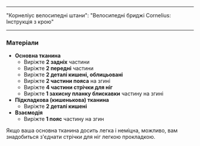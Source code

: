 - - -
"Корнеліус велосипедні штани": "Велосипедні бриджі Cornelius: Інструкція з крою"
- - -

### Матеріали

- **Основна тканина**
  - Виріжте **2 задніх** частини
  - Виріжте **2 передні** частини
  - Виріжте **2 деталі кишені, облицьовані**
  - Виріжте **2 частини пояса** на згині
  - Виріжте **4 частини стрічки для ніг**
  - Виріжте **1 захисну планку блискавки** частину на згині
- **Підкладкова (кишенькова) тканина**
  - Виріжте **2 деталі кишені**
- **Взаємодія**
  - Виріжте **1 пояс** частину на згин

<Note>

Якщо ваша основна тканина досить легка і неміцна, можливо, вам знадобиться з'єднати стрічки для ніг легкою прокладкою.

</Note>
